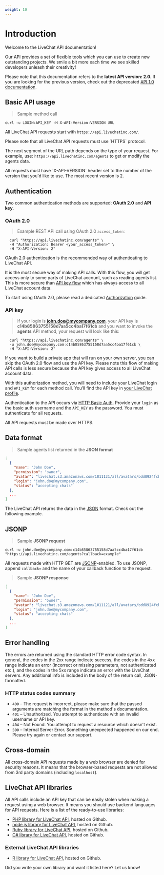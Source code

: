 ```yaml
---
weight: 10
---
```


# Introduction

Welcome to the LiveChat API documentation!

Our API provides a set of flexible tools which you can use to create new outstanding projects. We smile a bit more each time we see skilled developers unleash their creativity!

Please note that this documentation refers to the **latest API version: 2.0**. If you are looking for the previous version, check out the deprecated [API 1.0 documentation](https://www.livechatinc.com/api/v1/).

## Basic API usage

>Sample method call

```shell
curl -u LOGIN:API_KEY -H X-API-Version:VERSION URL
```

All LiveChat API requests start with `https://api.livechatinc.com/`.

<aside class="notice">Please note that all LiveChat API requests must use `HTTPS` protocol.</aside>

The next segment of the URL path depends on the type of your request. For example, use: `https://api.livechatinc.com/agents` to get or modify the agents data.

<aside class="notice">All requests must have `X-API-VERSION` header set to the number of the version that you'd like to use. The most recent version is 2.</aside>


## Authentication

Two common authentication methods are supported: **OAuth 2.0** and **API key**.

### OAuth 2.0

> Example REST API call using OAuth 2.0 `access_token`:

```shell
  curl "https://api.livechatinc.com/agents" \
  -H "Authorization: Bearer <your_access_token>" \
  -H "X-API-Version: 2"
```

OAuth 2.0 authentication is the recommended way of authenticating to LiveChat API.

It is the most secure way of making API calls. With this flow, you will get access only to some parts of LiveChat account, such as reading agents list. This is more secure than [API key flow](#api-key) which has always access to all LiveChat account data.

To start using OAuth 2.0, please read a dedicated [Authorization](/authorization) guide.

### API key

> If your login is **john.doe@mycompany.com**, your API key is **c14b85863755158d7aa5cc4ba17f61cb** and you want to invoke the **agents** API method, your request will look like this:

```shell
  curl "https://api.livechatinc.com/agents" \
  -u john.doe@mycompany.com:c14b85863755158d7aa5cc4ba17f61cb \
  -H "X-API-Version: 2"
```

If you want to build a private app that will run on your own server, you can skip the OAuth 2.0 flow and use the API key. Please note this flow of making API calls is less secure because the API key gives access to all LiveChat account data.

With this authorization method, you will need to include your LiveChat login and `API_KEY` for each method call. You'll find the API key in [your LiveChat profile](https://my.livechatinc.com/agents/api-key).

Authentication to the API occurs via [HTTP Basic Auth](http://en.wikipedia.org/wiki/Basic_access_authentication). Provide your `login` as the basic auth username and the `API_KEY` as the password. You must authenticate for all requests.

All API requests must be made over HTTPS.

## Data format

>Sample agents list returned in the **JSON format**

```json
[
  {
    "name": "John Doe",
    "permission": "owner",
    "avatar": "livechat.s3.amazonaws.com/1011121/all/avatars/bdd8924fcbcdbddbeaf60c19b238b0b0.jpg",
    "login": "john.doe@mycompany.com",
    "status": "accepting chats"
  },
  ...
]
```

The LiveChat API returns the data in the [JSON](http://en.wikipedia.org/wiki/JSON) format. Check out the following example.

## JSONP

>Sample **JSONP request**

```shell
curl -u john.doe@mycompany.com:c14b85863755158d7aa5cc4ba17f61cb "https://api.livechatinc.com/agents?callback=example"
```

All requests made with HTTP GET are [JSONP](http://en.wikipedia.org/wiki/JSONP)-enabled. To use JSONP, append `callback=` and the name of your callback function to the request.

>Sample **JSONP response**

```json
[
  {
    "name": "John Doe",
    "permission": "owner",
    "avatar": "livechat.s3.amazonaws.com/1011121/all/avatars/bdd8924fcbcdbddbeaf60c19b238b0b0.jpg",
    "login": "john.doe@mycompany.com",
    "status": "accepting chats"
  },
  ...
]
```


## Error handling

The errors are returned using the standard HTTP error code syntax. In general, the codes in the 2xx range indicate success, the codes in the 4xx range indicate an error (incorrect or missing parameters, not authenticated etc.), and the codes in the 5xx range indicate an error with the LiveChat servers. Any additional info is included in the body of the return call, JSON-formatted.

### HTTP status codes summary

*   `400` – The request is incorrect, please make sure that the passed arguments are matching the format in the method's documentation.
*   `401` – Unauthorized. You attempt to authenticate with an invalid username or API key.
*   `404` – Not Found. You attempt to request a resource which doesn't exist.
*   `500` – Internal Server Error. Something unexpected happened on our end. Please try again or contact our support.

## Cross-domain

All cross-domain API requests made by a web browser are denied for security reasons. It means that the browser-based requests are not allowed from 3rd party domains (including `localhost`).

## LiveChat API libraries

All API calls include an API key that can be easily stolen when making a request using a web browser. It means you should use backend languages for API requests. Here is a list of the ready-to-use libraries:

*   [PHP library for LiveChat API](https://github.com/livechat/api-client-php), hosted on Github.
*   [node.js library for LiveChat API](https://github.com/livechat/api-client-nodejs), hosted on Github.
*   [Ruby library for LiveChat API](https://github.com/cxz/livechat_client), hosted on Github.
*   [C# library for LiveChat API](https://github.com/livechat/api-client-csharp), hosted on Github.

### External LiveChat API libraries

*   [R library for LiveChat API](https://github.com/lawwu/livechatR), hosted on Github.

<aside class="notice">Did you write your own library and want it listed here? Let us know!</aside>